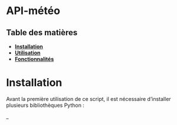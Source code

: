 # API-météo

## Table des matières 

- [**Installation**](#Installation)
- [**Utilisation**](#Utilisation)
- [**Fonctionnalités**](#Fonctionnalités)

# **Installation**

Avant la première utilisation de ce script, il est nécessaire d’installer plusieurs bibliothèques Python :

_ 


